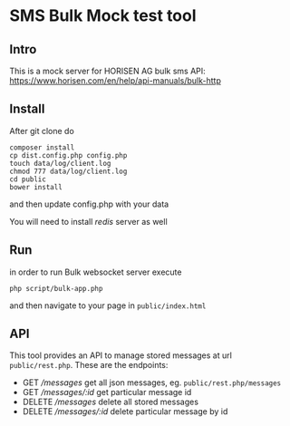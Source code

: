 # SMS Bulk Mock test tool

## Intro

This is a mock server for HORISEN AG bulk sms API: https://www.horisen.com/en/help/api-manuals/bulk-http

## Install

After git clone do

```
composer install
cp dist.config.php config.php
touch data/log/client.log
chmod 777 data/log/client.log
cd public
bower install
```

and then update config.php with your data

You will need to install *redis* server as well

## Run

in order to run Bulk websocket server execute

```
php script/bulk-app.php
```


and then navigate to your page in `public/index.html`

## API

This tool provides an API to manage stored messages at url `public/rest.php`. These are the endpoints:

* GET */messages* get all json messages, eg. `public/rest.php/messages`
* GET */messages/:id* get particular message id
* DELETE */messages* delete all stored messages
* DELETE */messages/:id* delete particular message by id 

